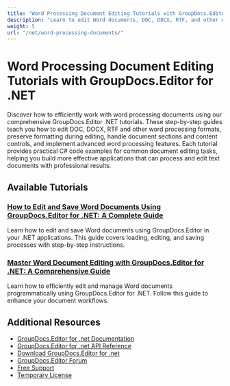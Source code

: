 ```yaml
---
title: "Word Processing Document Editing Tutorials with GroupDocs.Editor for .NET"
description: "Learn to edit Word documents, DOC, DOCX, RTF, and other word processing formats with these GroupDocs.Editor .NET tutorials."
weight: 5
url: "/net/word-processing-documents/"
---
```


# Word Processing Document Editing Tutorials with GroupDocs.Editor for .NET

Discover how to efficiently work with word processing documents using our comprehensive GroupDocs.Editor .NET tutorials. These step-by-step guides teach you how to edit DOC, DOCX, RTF and other word processing formats, preserve formatting during editing, handle document sections and content controls, and implement advanced word processing features. Each tutorial provides practical C# code examples for common document editing tasks, helping you build more effective applications that can process and edit text documents with professional results.

## Available Tutorials

### [How to Edit and Save Word Documents Using GroupDocs.Editor for .NET&#58; A Complete Guide](./editing-word-docs-groupdocs-editor-net/)
Learn how to edit and save Word documents using GroupDocs.Editor in your .NET applications. This guide covers loading, editing, and saving processes with step-by-step instructions.

### [Master Word Document Editing with GroupDocs.Editor for .NET&#58; A Comprehensive Guide](./groupdocs-editor-net-master-word-document-editing/)
Learn how to efficiently edit and manage Word documents programmatically using GroupDocs.Editor for .NET. Follow this guide to enhance your document workflows.

## Additional Resources

- [GroupDocs.Editor for .net Documentation](https://docs.groupdocs.com/editor/net/)
- [GroupDocs.Editor for .net API Reference](https://reference.groupdocs.com/editor/net/)
- [Download GroupDocs.Editor for .net](https://releases.groupdocs.com/editor/net/)
- [GroupDocs.Editor Forum](https://forum.groupdocs.com/c/editor)
- [Free Support](https://forum.groupdocs.com/)
- [Temporary License](https://purchase.groupdocs.com/temporary-license/)
